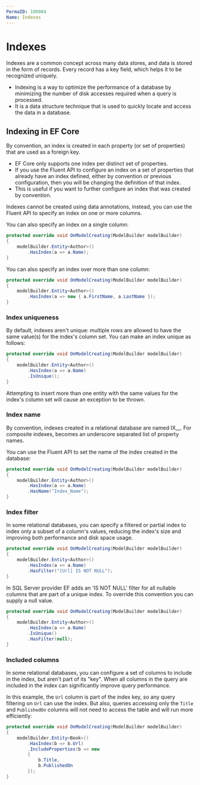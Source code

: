 ```yaml
---
PermaID: 100004
Name: Indexes
---
```


# Indexes

Indexes are a common concept across many data stores, and data is stored in the form of records. Every record has a key field, which helps it to be recognized uniquely.

 - Indexing is a way to optimize the performance of a database by minimizing the number of disk accesses required when a query is processed. 
 - It is a data structure technique that is used to quickly locate and access the data in a database.

## Indexing in EF Core

By convention, an index is created in each property (or set of properties) that are used as a foreign key.

 - EF Core only supports one index per distinct set of properties. 
 - If you use the Fluent API to configure an index on a set of properties that already have an index defined, either by convention or previous configuration, then you will be changing the definition of that index. 
 - This is useful if you want to further configure an index that was created by convention.

Indexes cannot be created using data annotations, instead, you can use the Fluent API to specify an index on one or more columns.

You can also specify an index on a single column:

```csharp
protected override void OnModelCreating(ModelBuilder modelBuilder)
{
    modelBuilder.Entity<Author>()
        .HasIndex(a => a.Name);
}
```

You can also specify an index over more than one column:

```csharp
protected override void OnModelCreating(ModelBuilder modelBuilder)
{
    modelBuilder.Entity<Author>()
        .HasIndex(a => new { a.FirstName, a.LastName });
}
```

### Index uniqueness

By default, indexes aren't unique: multiple rows are allowed to have the same value(s) for the index's column set. You can make an index unique as follows:

```csharp
protected override void OnModelCreating(ModelBuilder modelBuilder)
{
    modelBuilder.Entity<Author>()
        .HasIndex(a => a.Name)
        .IsUnique();
}

```

Attempting to insert more than one entity with the same values for the index's column set will cause an exception to be thrown.

### Index name
By convention, indexes created in a relational database are named IX_<type name>_<property name>. For composite indexes, <property name> becomes an underscore separated list of property names.

You can use the Fluent API to set the name of the index created in the database:

```csharp
protected override void OnModelCreating(ModelBuilder modelBuilder)
{
    modelBuilder.Entity<Author>()
        .HasIndex(a => a.Name)
        .HasName("Index_Name");
}
```

### Index filter

In some relational databases, you can specify a filtered or partial index to index only a subset of a column's values, reducing the index's size and improving both performance and disk space usage. 

```csharp
protected override void OnModelCreating(ModelBuilder modelBuilder)
{
    modelBuilder.Entity<Author>()
        .HasIndex(a => a.Name)
        .HasFilter("[Url] IS NOT NULL");
}
```

In SQL Server provider EF adds an 'IS NOT NULL' filter for all nullable columns that are part of a unique index. To override this convention you can supply a null value.

```csharp
protected override void OnModelCreating(ModelBuilder modelBuilder)
{
    modelBuilder.Entity<Author>()
        .HasIndex(a => a.Name)
        .IsUnique()
        .HasFilter(null);
}
```

### Included columns

In some relational databases, you can configure a set of columns to include in the index, but aren't part of its "key". When all columns in the query are included in the index can significantly improve query performance.

In this example, the `Url` column is part of the index key, so any query filtering on `Url` can use the index. But also, queries accessing only the `Title` and `PublishedOn` columns will not need to access the table and will run more efficiently:

```csharp
protected override void OnModelCreating(ModelBuilder modelBuilder)
{
    modelBuilder.Entity<Book>()
        .HasIndex(b => b.Url)
        .IncludeProperties(b => new
        {
            b.Title,
            b.PublishedOn
        });
}
```
